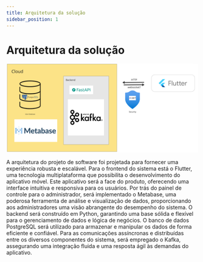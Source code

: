 ```yaml
---
title: Arquitetura da solução 
sidebar_position: 1
---
```


# Arquitetura da solução 

![arquitetura](../../../static/img/sprint-1/arquitetura.png)

A arquitetura do projeto de software foi projetada para fornecer uma experiência robusta e escalável. Para o frontend do sistema está o Flutter, uma tecnologia multiplataforma que possibilita o desenvolvimento do aplicativo móvel. Este aplicativo será a face do produto, oferecendo uma interface intuitiva e responsiva para os usuários. Por trás do painel de controle para o administrador, será implementado o Metabase, uma poderosa ferramenta de análise e visualização de dados, proporcionando aos administradores uma visão abrangente do desempenho do sistema. O backend será construído em Python, garantindo uma base sólida e flexível para o gerenciamento de dados e lógica de negócios. O banco de dados PostgreSQL será utilizado para armazenar e manipular os dados de forma eficiente e confiável. Para as comunicações assíncronas e distribuídas entre os diversos componentes do sistema, será empregado o Kafka, assegurando uma integração fluida e uma resposta ágil às demandas do aplicativo.
